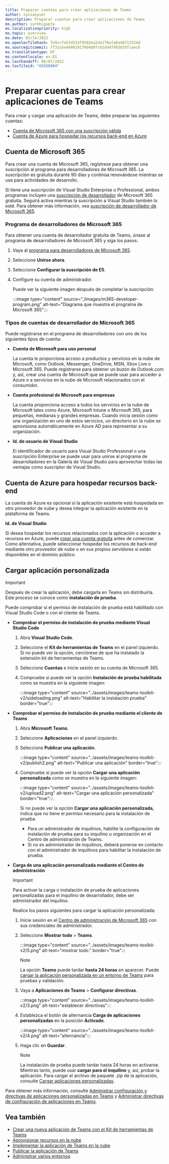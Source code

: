 ```yaml
---
title: Preparar cuentas para crear aplicaciones de Teams
author: zyxiaoyuer
description: Preparar cuentas para crear aplicaciones de Teams
ms.author: surbhigupta
ms.localizationpriority: high
ms.topic: overview
ms.date: 03/14/2022
ms.openlocfilehash: 7e9ccfe5fd533f9502ea2de176efa8a46712524d
ms.sourcegitcommit: ff31cbe4840191f004d8fc61dd4fd93d35fcaecb
ms.translationtype: HT
ms.contentlocale: es-ES
ms.lasthandoff: 06/07/2022
ms.locfileid: "65938904"
---
```

# <a name="prepare-accounts-to-build-teams-apps"></a>Preparar cuentas para crear aplicaciones de Teams

Para crear y cargar una aplicación de Teams, debe preparar las siguientes cuentas:

* [Cuenta de Microsoft 365 con una suscripción válida](accounts.md#microsoft-365-account)
* [Cuenta de Azure para hospedar los recursos back-end en Azure](accounts.md#azure-account-to-host-backend-resources)

## <a name="microsoft-365-account"></a>Cuenta de Microsoft 365

Para crear una cuenta de Microsoft 365, regístrese para obtener una suscripción al programa para desarrolladores de Microsoft 365. La suscripción es gratuita durante 90 días y continúa renovándose mientras se use para actividades de desarrollo.

Si tiene una suscripción de Visual Studio Enterprise o Professional, ambos programas incluyen una [suscripción de desarrollador](https://aka.ms/MyVisualStudioBenefits) de Microsoft 365 gratuita. Seguirá activa mientras la suscripción a Visual Studio también lo esté. Para obtener más información, vea [suscripción de desarrollador de Microsoft 365](https://developer.microsoft.com/microsoft-365/dev-program).

### <a name="microsoft-365-developer-program"></a>Programa de desarrolladores de Microsoft 365

Para obtener una cuenta de desarrollador gratuita de Teams, únase al programa de desarrolladores de Microsoft 365 y siga los pasos:

1. Vaya al [programa para desarrolladores de Microsoft 365](https://developer.microsoft.com/microsoft-365/dev-program).
2. Seleccione **Unirse ahora**.
3. Seleccione **Configurar la suscripción de E5**.
4. Configure su cuenta de administrador.

   Puede ver la siguiente imagen después de completar la suscripción:

    :::image type="content" source="./images/m365-developer-program.png" alt-text="Diagrama que muestra el programa de Microsoft 365":::

### <a name="microsoft-365-developer-account-types"></a>Tipos de cuentas de desarrollador de Microsoft 365

Puede registrarse en el programa de desarrolladores con uno de los siguientes tipos de cuenta:

* **Cuenta de Microsoft para uso personal**

    La cuenta le proporciona acceso a productos y servicios en la nube de Microsoft, como Outlook, Messenger, OneDrive, MSN, Xbox Live o Microsoft 365. Puede registrarse para obtener un buzón de Outlook.com y, así, crear una cuenta de Microsoft que se puede usar para acceder a Azure o a servicios en la nube de Microsoft relacionados con el consumidor.

* **Cuenta profesional de Microsoft para empresas**

     La cuenta proporciona acceso a todos los servicios en la nube de Microsoft tales como Azure, Microsoft Intune o Microsoft 365, para pequeñas, medianas y grandes empresas. Cuando inicia sesión como una organización en uno de estos servicios, un directorio en la nube se aprovisiona automáticamente en Azure AD para representar a su organización.

* **Id. de usuario de Visual Studio**

    El identificador de usuario para Visual Studio Professional o una suscripción Enterprise se puede usar para unirse al programa de desarrolladores en la Galería de Visual Studio para aprovechar todas las ventajas como suscriptor de Visual Studio.

## <a name="azure-account-to-host-backend-resources"></a>Cuenta de Azure para hospedar recursos back-end

La cuenta de Azure es opcional si la aplicación existente está hospedada en otro proveedor de nube y desea integrar la aplicación existente en la plataforma de Teams.

**Id. de Visual Studio**

Si desea hospedar los recursos relacionados con la aplicación o acceder a recursos en Azure, puede [crear una cuenta gratuita](https://azure.microsoft.com/free/) antes de comenzar. Como alternativa, puede seleccionar hospedar los recursos de back-end mediante otro proveedor de nube o en sus propios servidores si están disponibles en el dominio público.

## <a name="upload-custom-app"></a>Cargar aplicación personalizada

> [!IMPORTANT]
> Después de crear la aplicación, debe cargarla en Teams sin distribuirla. Este proceso se conoce como **instalación de prueba**.

   Puede comprobar si el permiso de instalación de prueba está habilitado con Visual Studio Code o con el cliente de Teams.

* **Comprobar el permiso de instalación de prueba mediante Visual Studio Code**

    1. Abra **Visual Studio Code**.
    2. Seleccione el **Kit de herramientas de Teams** en el panel izquierdo. Si no puede ver la opción, cerciórese de que ha instalado la extensión kit de herramientas de Teams.
    3. Seleccione **Cuentas** e inicie sesión en su cuenta de Microsoft 365.
    4. Compruebe si puede ver la opción **Instalación de prueba habilitada** como se muestra en la siguiente imagen:

       :::image type="content" source="../assets/images/teams-toolkit-v2/sideloading.png" alt-text="Habilitar la instalación prueba" border="true":::

* **Comprobar el permiso de instalación de prueba mediante el cliente de Teams**

    1. Abra **Microsoft Teams**.
    2. Seleccione **Aplicaciones** en el panel izquierdo.
    3. Seleccione **Publicar una aplicación**.

       :::image type="content" source="../assets/images/teams-toolkit-v2/publish2.png" alt-text="Publicar una aplicación" border="true":::

    4. Compruebe si puede ver la opción **Cargar una aplicación personalizada** como se muestra en la siguiente imagen:

       :::image type="content" source="../assets/images/teams-toolkit-v2/upload2.png" alt-text="Cargar una aplicación personalizada" border="true":::.

        Si no puede ver la opción **Cargar una aplicación personalizada,** indica que no tiene el permiso necesario para la instalación de prueba.

        * Para un administrador de inquilinos, habilite la configuración de instalación de prueba para su inquilino u organización en el Centro de administración de Teams.
        * Si no es administrador de inquilinos, deberá ponerse en contacto con el administrador de inquilinos para habilitar la instalación de prueba.

* **Carga de una aplicación personalizada mediante el Centro de administración**

  > [!IMPORTANT]
  > Para activar la carga o instalación de prueba de aplicaciones personalizadas para el inquilino de desarrollador, debe ser administrador del inquilino.

  Realice los pasos siguientes para cargar la aplicación personalizada:

  1. Inicie sesión en el [Centro de administración de Microsoft 365](https://admin.microsoft.com/Adminportal/Home?source=applauncher#/homepage#/) con sus credenciales de administrador.

  2. Seleccione **Mostrar todo** >  **Teams**.

     :::image type="content" source="../assets/images/teams-toolkit-v2/5.png" alt-text="mostrar todo." border="true":::

     > [!Note]
     > La opción **Teams** puede tardar **hasta 24 horas** en aparecer. Puede [cargar la aplicación personalizada en un entorno de Teams](/microsoftteams/upload-custom-apps) para pruebas y validación.

  3. Vaya a **Aplicaciones de Teams** > **Configurar directivas**.

     :::image type="content" source="../assets/images/teams-toolkit-v2/3.png" alt-text="establecer directivas":::

  4. Establezca el botón de alternancia **Carga de aplicaciones personalizadas** en la posición **Activado**.

     :::image type="content" source="../assets/images/teams-toolkit-v2/4.png" alt-text="alternancia":::

  5. Haga clic en **Guardar**.

     > [!Note]
     > La instalación de prueba puede tardar hasta 24 horas en activarse. Mientras tanto, puede usar **cargar para el inquilino** y, así, probar la aplicación. Para cargar el archivo de paquete .zip de la aplicación, consulte [Cargar aplicaciones personalizadas](/microsoftteams/teams-app-setup-policies).

Para obtener más información, consulte [Administrar configuración y directivas de aplicaciones personalizadas en Teams](/microsoftteams/teams-custom-app-policies-and-settings) y [Administrar directivas de configuración de aplicaciones en Teams](/microsoftteams/teams-app-setup-policies).

## <a name="see-also"></a>Vea también

* [Crear una nueva aplicación de Teams con el Kit de herramientas de Teams](create-new-project.md)
* [Aprovisionar recursos en la nube](provision.md)
* [Implementar la aplicación de Teams en la nube](deploy.md)
* [Publicar la aplicación de Teams](../concepts/deploy-and-publish/appsource/publish.md)
* [Administrar varios entornos](TeamsFx-multi-env.md)
